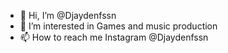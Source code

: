 - 👋 Hi, I’m @Djaydenfssn
- 👀 I’m interested in Games and music production
- 📫 How to reach me Instagram @Djaydenfssn

<!---
Djaydenfssn/Djaydenfssn is a ✨ special ✨ repository because its `README.md` (this file) appears on your GitHub profile.
You can click the Preview link to take a look at your changes.
--->
